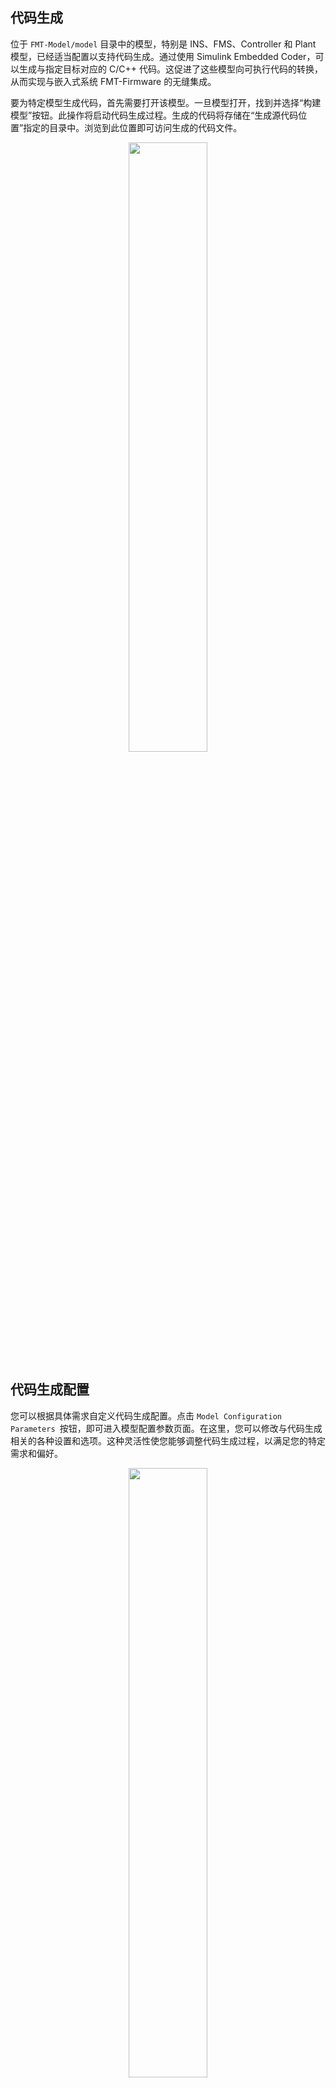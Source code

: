 
## 代码生成

位于 `FMT-Model/model` 目录中的模型，特别是 INS、FMS、Controller 和 Plant 模型，已经适当配置以支持代码生成。通过使用 Simulink Embedded Coder，可以生成与指定目标对应的 C/C++ 代码。这促进了这些模型向可执行代码的转换，从而实现与嵌入式系统 FMT-Firmware 的无缝集成。

要为特定模型生成代码，首先需要打开该模型。一旦模型打开，找到并选择“构建模型”按钮。此操作将启动代码生成过程。生成的代码将存储在“生成源代码位置”指定的目录中。浏览到此位置即可访问生成的代码文件。
<p align="center">
 <img src="figures/codegen.png" width="50%">
</p>


## 代码生成配置

您可以根据具体需求自定义代码生成配置。点击 `Model Configuration Parameters `按钮，即可进入模型配置参数页面。在这里，您可以修改与代码生成相关的各种设置和选项。这种灵活性使您能够调整代码生成过程，以满足您的特定需求和偏好。

<p align="center">
 <img src="figures/model_settings.png" width="50%">
</p>

要为桌面环境生成代码而不是嵌入式系统，需要将所选目标文件从 `ert.tlc` 切换为 `grt.tlc`。这可以在代码生成配置设置中完成。

此外，您可以根据您的编程语言偏好，将语言参数更改为 C 或 C++。

在硬件实现页面中，您可以配置设备供应商和设备类型设置，以确保生成的代码与所选硬件兼容。

值得一提的是，浏览配置设置中的其他页面可以访问更多选项进行进一步自定义。这些额外的页面提供了各种选择和配置，您可以探索它们以根据您的具体需求增强和微调代码生成过程。

<p align="center">
	<img src="./figures/hardware_implementation.png" width="50%">
</p>
